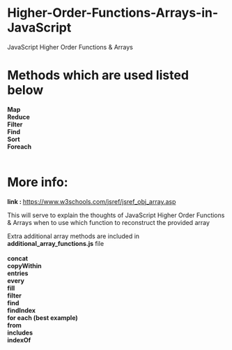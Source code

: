 # Higher-Order-Functions-Arrays-in-JavaScript

JavaScript Higher Order Functions &amp; Arrays

# Methods which are used listed below

<b>
Map <br>
Reduce <br> 
Filter <br>
Find <br>
Sort <br>
Foreach <br> <br>
</b>

# More info:
<b>link : </b>https://www.w3schools.com/jsref/jsref_obj_array.asp <br>


This will serve to explain the thoughts of JavaScript Higher Order Functions & Arrays when to use which function to reconstruct the provided array

Extra additional array methods are included in <b>additional_array_functions.js</b> file <br> <br>
<b>
concat <br>
copyWithin <br>
entries <br>
every <br>
fill <br>
filter <br>
find <br>
findIndex <br>
for each (best example) <br>
from <br>
includes <br>
indexOf <br>
</b>

